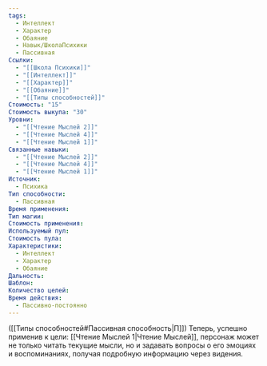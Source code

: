 ```yaml
---
tags:
  - Интеллект
  - Характер
  - Обаяние
  - Навык/ШколаПсихики
  - Пассивная
Ссылки:
  - "[[Школа Психики]]"
  - "[[Интеллект]]"
  - "[[Характер]]"
  - "[[Обаяние]]"
  - "[[Типы способностей]]"
Стоимость: "15"
Стоимость выкупа: "30"
Уровни:
  - "[[Чтение Мыслей 2]]"
  - "[[Чтение Мыслей 4]]"
  - "[[Чтение Мыслей 1]]"
Связанные навыки:
  - "[[Чтение Мыслей 2]]"
  - "[[Чтение Мыслей 4]]"
  - "[[Чтение Мыслей 1]]"
Источник:
  - Психика
Тип способности:
  - Пассивная
Время применения: 
Тип магии: 
Стоимость применения: 
Используемый пул: 
Стоимость пула: 
Характеристики:
  - Интеллект
  - Характер
  - Обаяние
Дальность: 
Шаблон: 
Количество целей: 
Время действия:
  - Пассивно-постоянно
---
```

([[Типы способностей#Пассивная способность|П]]) Теперь, успешно применив к цели: [[Чтение Мыслей 1|Чтение Мыслей]], персонаж может не только читать текущие мысли, но и задавать вопросы о его эмоциях и воспоминаниях, получая подробную информацию через видения.   